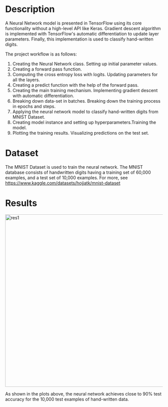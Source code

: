 # Description
A Neural Network model is presented in TensorFlow using its core functionality without a high-level API like Keras. Gradient descent algorithm is implemented with TensorFlow's automatic differentiation to update layer parameters. Finally, this implementation is used to classify hand-written digits. 

The project workflow is as follows:
1. Creating the Neural Network class. Setting up initial parameter values.
2. Creating a forward pass function.
3. Computing the cross entropy loss with logits. Updating parameters for all the layers.
4. Creating a predict function with the help of the forward pass.
5. Creating the main training mechanism. Implementing gradient descent with automatic differentiation.
6. Breaking down data-set in batches. Breaking down the training process in epochs and steps.
7. Applying the neural network model to classify hand-written digits from MNIST Dataset.
8. Creating model instance and setting up hyperparameters.Training the model.
9. Plotting the training results. Visualizing predictions on the test set.

# Dataset
The MNIST Dataset is used to train the neural network. The MNIST database consists of handwritten digits having a training set of 60,000 examples, and a test set of 10,000 examples. For more, see https://www.kaggle.com/datasets/hojjatk/mnist-dataset

# Results 
<img width="551" alt="res1" src="https://github.com/ekahorsu/Training-Neural-Network-from-Scratch-for-Multi-class-classification-in-TensorFlow/assets/70072775/cf8c8472-caa9-4f25-ac40-e9e429c58e7e">

As shown in the plots above, the neural network achieves close to 90% test accuracy for the 10,000 test examples of hand-written data.  

